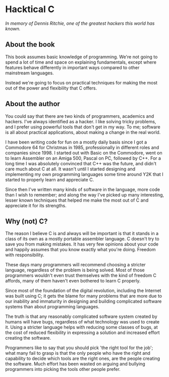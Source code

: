 # Hacktical C

*In memory of Dennis Ritchie,
one of the greatest hackers this world has known.*

## About the book
This book assumes basic knowledge of programming. We're not going to spend a lot of time and space on explaining fundamentals, except where features behave differently in important ways compared to other mainstream languages.

Instead we're going to focus on practical techniques for making the most out of the power and flexibility that C offers.

## About the author
You could say that there are two kinds of programmers, academics and hackers. I've always identified as a hacker. I like solving tricky problems, and I prefer using powerful tools that don't get in my way. To me; software is all about practical applications, about making a change in the real world.

I have been writing code for fun on a mostly daily basis since I got a Commodore 64 for Christmas in 1985, professionally in different roles and companies since 1998. I started out with Basic on the Commodore, went on to learn Assembler on an Amiga 500, Pascal on PC, followed by C++. For a long time I was absolutely convinced that C++ was the future, and didn't care much about C at all. It wasn't until I started designing and implementing my own programming languages some time around Y2K that I started to properly learn and appreciate C.

Since then I've written many kinds of software in the language, more code than I wish to remember; and along the way I've picked up many interesting, lesser known techniques that helped me make the most out of C and appreciate it for its strengths.

## Why (not) C?
The reason I believe C is and always will be important is that it stands in a class of its own as a mostly portable assembler language. C doesn't try to save you from making mistakes. It has very few opinions about your code and happily assumes that you know exactly what you're doing. Freedom with responsibility.

These days many programmers will recommend choosing a stricter language, regardless of the problem is being solved. Most of those programmers wouldn't even trust themselves with the kind of freedom C affords, many of them haven't even bothered to learn C properly.

Since most of the foundation of the digital revolution, including the Internet was built using C; it gets the blame for many problems that are more due to our inability and immaturity in designing and building complicated software systems than about programming languages.

The truth is that any reasonably complicated software system created by humans will have bugs, regardless of what technology was used to create it. Using a stricter language helps with reducing some classes of bugs, at the cost of reduced flexibility in expressing a solution and increased effort creating the software.

Programmers like to say that you should pick 'the right tool for the job'; what many fail to grasp is that the only people who have the right and capability to decide which tools are the right ones, are the people creating the software. Much effort has been wasted on arguing and bullying programmers into picking the tools other people prefer.
